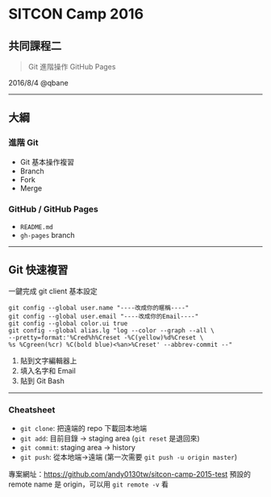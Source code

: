 # SITCON Camp 2016
## 共同課程二
> Git 進階操作
> GitHub Pages

2016/8/4 @qbane

---

<!-- .slide: style="text-align: left;" -->
## 大綱

### 進階 Git

* Git 基本操作複習
* Branch
* Fork
* Merge

### GitHub / GitHub Pages

* `README.md`
* `gh-pages` branch

------

## Git 快速複習

一鍵完成 git client 基本設定

```
git config --global user.name "----改成你的暱稱----"
git config --global user.email "----改成你的Email----"
git config --global color.ui true
git config --global alias.lg "log --color --graph --all \
--pretty=format:'%Cred%h%Creset -%C(yellow)%d%Creset \
%s %Cgreen(%cr) %C(bold blue)<%an>%Creset' --abbrev-commit --"
```

1. 貼到文字編輯器上
2. 填入名字和 Email
3. 貼到 Git Bash

---

<!-- .slide: style="text-align: left;" -->
### Cheatsheet

* `git clone`: 把遠端的 repo 下載回本地端
* `git add`: 目前目錄 → staging area
  (`git reset` 是退回來)
* `git commit`: staging area → history
* `git push`: 從本地端→遠端
  (第一次需要 `git push -u origin master`)

專案網址：https://github.com/andy0130tw/sitcon-camp-2015-test
預設的 remote name 是 origin，可以用 `git remote -v` 看
